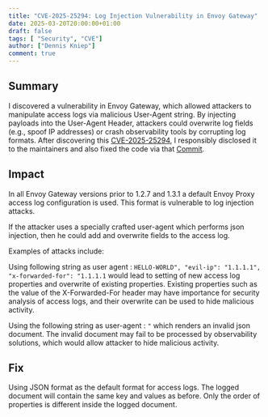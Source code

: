 ```yaml
---
title: "CVE-2025-25294: Log Injection Vulnerability in Envoy Gateway"
date: 2025-03-20T20:00:00+01:00
draft: false
tags: [ "Security", "CVE"]
author: ["Dennis Kniep"]
comment: true
---
```


## Summary
I discovered a vulnerability in Envoy Gateway, which allowed attackers to manipulate access logs via malicious User-Agent string. By injecting payloads into the User-Agent Header, attackers could overwrite log fields (e.g., spoof IP addresses) or crash observability tools by corrupting log formats. After discovering this [CVE-2025-25294](https://github.com/envoyproxy/gateway/security/advisories/GHSA-mf24-chxh-hmvj), I responsibly disclosed it to the maintainers and also fixed the code via that [Commit](https://github.com/envoyproxy/gateway/commit/358bed50dcb7b32f39a2edb252fb1399c7fc65dc#diff-54ee3b0aaf1d655726b76fa0dd4749b64a32d4e6100e96c9d0a57aeb3ac19a75).

## Impact
In all Envoy Gateway versions prior to 1.2.7 and 1.3.1 a default Envoy Proxy access log configuration is used. This format is vulnerable to log injection attacks.

If the attacker uses a specially crafted user-agent which performs json injection, then he could add and overwrite fields to the access log.

Examples of attacks include:

Using following string as user agent : `HELLO-WORLD", "evil-ip": "1.1.1.1", "x-forwarded-for": "1.1.1.1` would lead to setting of new access log properties and overwrite of existing properties. Existing properties such as the value of the X-Forwarded-For header may have importance for security analysis of access logs, and their overwrite can be used to hide malicious activity.

Using the following string as user-agent : `"` which renders an invalid json document. The invalid document may fail to be processed by observability solutions, which would allow attacker to hide malicious activity.

## Fix
Using JSON format as the default format for access logs. The logged document will contain the same key and values as before. Only the order of properties is different inside the logged document.